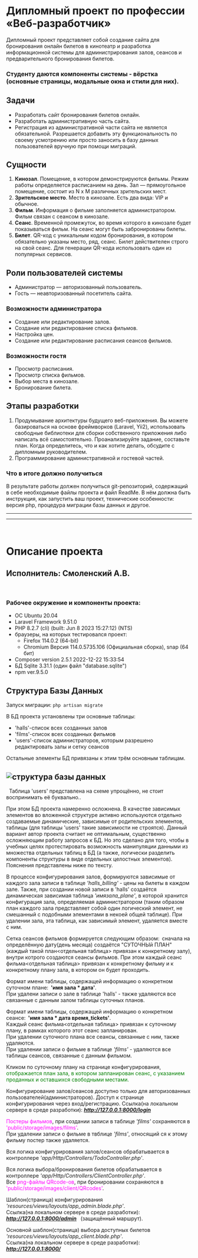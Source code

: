 # Дипломный проект по профессии «Веб-разработчик»

Дипломный проект представляет собой создание сайта для бронирования онлайн билетов в кинотеатр и разработка информационной системы для администрирования залов, сеансов и предварительного бронирования билетов.

### Студенту даются компоненты системы - вёрстка (основные страницы, модальные окна и стили для них).

## Задачи

* Разработать сайт бронирования билетов онлайн.
* Разработать административную часть сайта.
* Регистрация из административной части сайта не является обязательной. Разрешается добавить эту функциональность по своему усмотрению или просто заносить в базу данных пользователей вручную при помощи миграций.

## Сущности

1. **Кинозал**. Помещение, в котором демонстрируются фильмы. Режим работы определяется расписанием на день. Зал — прямоугольное помещение, состоит из N х M различных зрительских мест.
2. **Зрительское место**. Место в кинозале. Есть два вида: VIP и обычное.
3. **Фильм**. Информация о фильме заполняется администратором. Фильм связан с сеансом в кинозале.
4. **Сеанс**. Временной промежуток, во время которого в кинозале будет показываться фильм. На сеанс могут быть забронированы билеты.
5. **Билет**. QR-код c уникальным кодом бронирования, в котором обязательно указаны место, ряд, сеанс. Билет действителен строго на свой сеанс. Для генерации QR-кода использовать один из популярных сервисов.

## Роли пользователей системы

* Администратор — авторизованный пользователь.
* Гость — неавторизованный посетитель сайта.

### Возможности администратора

* Создание или редактирование залов.
* Создание или редактирование списка фильмов.
* Настройка цен.
* Создание или редактирование расписания сеансов фильмов.

### Возможности гостя

* Просмотр расписания.
* Просмотр списка фильмов.
* Выбор места в кинозале.
* Бронирование билета.

## Этапы разработки

1. Продумывание архитектуры будущего веб-приложения. Вы можете базироваться на основе фреймворков (Laravel, Yii2), использовать свободные библиотеки для сборки собственного приложения либо написать всё самостоятельно. Проанализируйте задание, составьте план. Когда определитесь, что и как хотите делать, обсудите с дипломным руководителем.
2. Программирование административной и гостевой частей.

### Что в итоге должно получиться

В результате работы должен получиться git-репозиторий, содержащий в себе необходимые файлы проекта и файл ReadMe. В нём должна быть инструкция, как запустить ваш проект, технические особенности: версия php, процедура миграции базы данных и другое.

---
---
&nbsp;
# **Описание проекта**
## Исполнитель: Смоленский А.В.

&nbsp;
### Рабочее окружение и компоненты проекта:
- ОС Ubuntu 20.04
- Laravel Framework 9.51.0
- PHP 8.2.7 (cli) (built: Jun  8 2023 15:27:12) (NTS)
- браузеры, на которых тестировался проект:
  - Firefox 114.0.2 (64-bit)
  - Chromium Версия 114.0.5735.106 (Официальная сборка), snap (64 бит)
- Composer version 2.5.1 2022-12-22 15:33:54
- БД Sqlite 3.31.1 (один файл "database.sqlite")
- npm ver.9.5.0

## Структура Базы Данных

Запуск миграции: `php artisan migrate`  

В БД проекта установлены три основные таблицы:
  - 'halls'-список всех созданных залов
  - 'films'-список всех созданных фильмов
  - 'users'-список администраторов, которым разрешено редактировать залы и сетку сеансов

Остальные элементы БД привязаны к этим трём основным таблицам.

![структура базы данных](/img_descriptions/db_structure.jpg)
---
&nbsp;
Таблица 'users' представлена на схеме упрощённо, не стоит воспринимать её буквально..

При этом БД проекта намеренно осложнена. В качестве зависимых элементов во вложенной структуре активно используются отдельно создаваемые динамические, зависимые от родительских элементов, таблицы (для таблицы 'users' такие зависимости не строятся). Данный вариант автор проекта считает не оптимальным, существенно осложняющим работу запросов к БД. Но это сделано для того, чтобы в учебных целях протестировать возможность манипуляции данными из множества отдельных таблиц в БД (а также, логически разделить компоненты структуры в виде отдельных целостных элементов).
Пояснения представлены ниже по тексту.

В процессе конфигурирования залов, формируются зависимые от каждого зала записи в таблице *'halls_billing'* - цены на билеты в каждом зале. Также, при создании новой записи в 'halls' создаётся динамическая зависимая таблица *'имязала_plane'*, в которой хранится конфигурация зала, определяемая администратором (таким образом план каждого зала представляет собой один логический элемент, не смешанный с подобными элементами в некоей общей таблице). При удалении зала, эта таблица, как зависимый элемент, удаляется вместе с ним.

Сетка сеансов фильмов формируется следующим образом:&ensp;сначала на определённую дату(день месяца) создаётся "СУТОЧНЫй ПЛАН" (каждый такой план<отдельная таблица> привязан к конкретному залу), внутри котрого создаются сеансы фильмов. При этом каждый сеанс фильма<отдельная таблица> привязан к конкретному фильму и к конкретному плану зала, в котором он будет проходить.

Формат имени таблицы, содержащей информацию о конкретном суточном плане:&ensp;**'имя зала * дата'**.  
При удалени записи о зале в таблице 'halls' - также удаляются все связанные с данным залом таблицы суточных планов.

Формат имени таблицы, содержащей информацию о конкретном сеансе:&ensp;**'имя зала * дата время_tickets'**.  
Каждый сеанс фильма<отдельная таблица> привязан к суточному плану, в рамках которого этот сеанс запланирован.  
При удалении суточного плана все сеансы, связанные с ним, также удаляются.   
При удалении записи о фильме в таблице *'films'* - удаляются все таблицы сеансов, связанные с данным фильмом.

Кликом по суточному плану на странице конфигурирования, <span style="color: green">отображается план зала, в котором запланирован сеанс, с указанием проданных и оставшихся свободными местами.</span>  

Конфигурирование залов/сеансов доступно только для авторизованных пользователей(администраторов).
Доступ к странице конфигурирования через вход/регистрацию.
Ссылка(на локальном сервере в среде разработки): ***http://127.0.0.1:8000/login***

<span style="color: magenta">Постеры фильмов</span>, при создании записи в таблице *'films'* сохраняются в <span style="color: magenta">'public/storage/images/films'</span>.  
При удалении записи о фильме в твблице *'films'*, относящий ся к этому фильму постер также удаляется.

Вся логика конфигурирования залов/сеансов обрабатывается в контроллере *'app/Http/Controllers/TodoController.php'*.  

Вся логика выбора/бронирования билетов обрабатывается в контроллере *'app/Http/Controllers/ClientController.php'*.  
Все <span style="color: magenta">png-файлы QRcode-ов</span>, при бронировании сохраняются в <span style="color: magenta">'public/storage/images/client/QRcodes'</span>.  

Шаблон(страница) конфигурирования *'resources/views/layouts/app_admin.blade.php'*.  
Ссылка(на локальном сервере в среде разработки): ***http://127.0.0.1:8000/admin*** &ensp;(защищённый маршрут).

Основной шаблон(страница) выбора доступных билетов *'resources/views/layouts/app_client.blade.php'*.  
Ссылка(на локальном сервере в среде разработки): ***http://127.0.0.1:8000/***